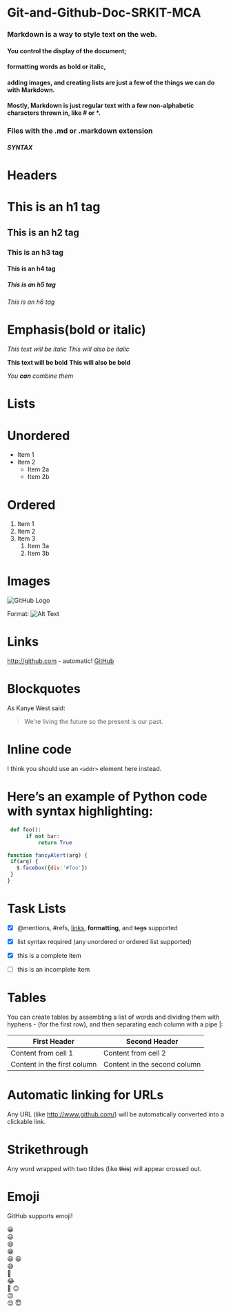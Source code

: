 # Git-and-Github-Doc-SRKIT-MCA
### Markdown is a way to style text on the web.
#### You control the display of the document; 
#### formatting words as bold or italic, 
#### adding images, and creating lists are just a few of the things we can do with Markdown. 
#### Mostly, Markdown is just regular text with a few non-alphabetic characters thrown in, like # or *.

### Files with the .md or .markdown extension

##### SYNTAX
 # Headers
# This is an  h1 tag
## This is an h2 tag
### This is an h3 tag
#### This is an h4 tag
##### This is an h5 tag
###### This is an h6  tag


# Emphasis(bold or italic)

*This text will be italic*
_This will also be italic_

**This text will be bold**
__This will also be bold__

_You **can** combine them_


# Lists

# Unordered
* Item 1
* Item 2
  * Item 2a
  * Item 2b
# Ordered
1. Item 1
1. Item 2
1. Item 3
   1. Item 3a
   1. Item 3b
 # Images
 
 ![GitHub Logo](/images/logo.png)
 
  Format: ![Alt Text](https://srkit.in/csi/srk.JPG)
  
# Links
http://github.com - automatic!
[GitHub](http://github.com)

# Blockquotes
As Kanye West said:

> We're living the future so
> the present is our past.


# Inline code
 I think you should use an
 `<addr>` element here instead.
 

# Here’s an example of Python code with syntax highlighting:
``` python
 def foo():
      if not bar:
          return True
 ```
 
 ```javascript
function fancyAlert(arg) {
  if(arg) {
    $.facebox({div:'#foo'})
  }
}
```
 # Task Lists
- [x] @mentions, #refs, [links](), **formatting**, and <del>tags</del> supported
- [x] list syntax required (any unordered or ordered list supported)
- [x] this is a complete item
- [ ] this is an incomplete item


# Tables
You can create tables by assembling a list of words and dividing them with hyphens - (for the first row), and then separating each column with a pipe |:

First Header | Second Header
------------ | -------------
Content from cell 1 | Content from cell 2
Content in the first column | Content in the second column



# Automatic linking for URLs
Any URL (like http://www.github.com/) will be automatically converted into a clickable link.

 # Strikethrough
Any word wrapped with two tildes (like ~~this~~) will appear crossed out.

# Emoji
GitHub supports emoji!

:grinning:		
:smiley:		
:smile:		
:grin:	
:laughing:
:satisfied:		
:sweat_smile:	
:rofl:		
:joy:	
:slightly_smiling_face:	
:upside_down_face:	
:wink:	
:blush:	
:innocent:		

